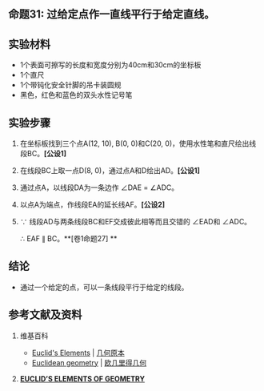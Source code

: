 ## 命题31: 过给定点作一直线平行于给定直线。 

## 实验材料

- 1个表面可擦写的长度和宽度分别为40cm和30cm的坐标板
- 1个直尺
- 1个带钝化安全针脚的吊卡装圆规
- 黑色，红色和蓝色的双头水性记号笔

## 实验步骤

1. 在坐标板找到三个点A(12, 10), B(0, 0)和C(20, 0)，使用水性笔和直尺绘出线段BC。**[公设1]**

2. 在线段BC上取一点D(8, 0)，通过点A和D绘出AD。**[公设1]**

3. 通过点A，以线段DA为一条边作 ∠DAE = ∠ADC。

4. 以点A为端点，作线段EA的延长线AF。**[公设2]**

5. ∵ 线段AD与两条线段BC和EF交成彼此相等而且交错的 ∠EAD和 ∠ADC。

   ∴ EAF ∥ BC。**[卷1命题27] **

## 结论

- 通过一个给定的点，可以一条线段平行于给定的线段。

## 参考文献及资料

1. 维基百科
	- [Euclid's Elements](https://en.wikipedia.org/wiki/Euclid%27s_Elements) | [几何原本](https://zh.wikipedia.org/wiki/%E5%87%A0%E4%BD%95%E5%8E%9F%E6%9C%AC) 
	- [Euclidean geometry](https://en.wikipedia.org/wiki/Euclidean_geometry) | [欧几里得几何](https://zh.wikipedia.org/wiki/%E6%AC%A7%E5%87%A0%E9%87%8C%E5%BE%97%E5%87%A0%E4%BD%95) 

2. [**EUCLID’S ELEMENTS OF GEOMETRY**](https://farside.ph.utexas.edu/books/Euclid/Elements.pdf) 



